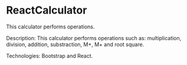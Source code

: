 # ReactCalculator
This calculator performs operations.

Description: This calculator performs operations such as: multiplication, division, addition, substraction, M+, M+ and root square.

Technologies: Bootstrap and React.

